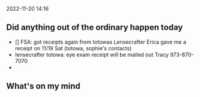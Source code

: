 2022-11-20
14:16

## Did anything out of the ordinary happen today
- [] FSA: got receipts again from totowas Lensecrafter Erica gave me a receipt on 11/19 Sat (totowa, sophie's contacts)
- lensecrafter totowa: eye exam receipt will be mailed out Tracy 973-870-7070
- 


## What's on my mind

